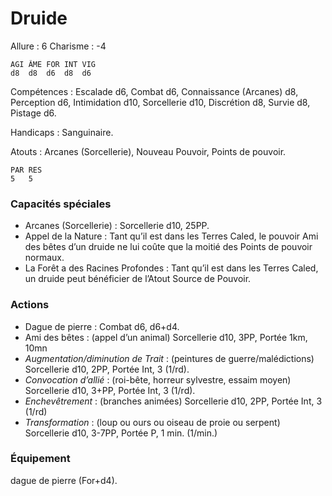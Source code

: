 # Druide

Allure : 6
Charisme : -4

	AGI	ÂME	FOR	INT	VIG
	d8	d8	d6	d8	d6

Compétences : Escalade d6, Combat d6, Connaissance (Arcanes) d8, Perception d6, Intimidation d10, Sorcellerie d10, Discrétion d8, Survie d8, Pistage d6.

Handicaps : Sanguinaire.

Atouts : Arcanes (Sorcellerie), Nouveau Pouvoir, Points de pouvoir.

	PAR	RES
	5	5

### Capacités spéciales
- Arcanes (Sorcellerie) : Sorcellerie d10, 25PP.
- Appel de la Nature : Tant qu’il est dans les Terres Caled, le pouvoir Ami des bêtes d’un druide ne lui coûte que la moitié des Points de pouvoir normaux.
- La Forêt a des Racines Profondes : Tant qu’il est dans les Terres Caled, un druide peut bénéficier de l’Atout Source de Pouvoir.

### Actions
- Dague de pierre : Combat d6, d6+d4.
- Ami des bêtes : (appel d’un animal) Sorcellerie d10, 3PP, Portée 1km, 10mn
- _Augmentation/diminution de Trait_ : (peintures de guerre/malédictions) Sorcellerie d10, 2PP, Portée Int, 3 (1/rd).
- _Convocation d’allié_ : (roi-bête, horreur sylvestre, essaim moyen) Sorcellerie d10, 3+PP, Portée Int, 3 (1/rd).
- _Enchevêtrement_ : (branches animées) Sorcellerie d10, 2PP, Portée Int, 3 (1/rd)
- _Transformation_ : (loup ou ours ou oiseau de proie ou serpent) Sorcellerie d10, 3-7PP, Portée P, 1 min. (1/min.)

### Équipement
dague de pierre (For+d4).
